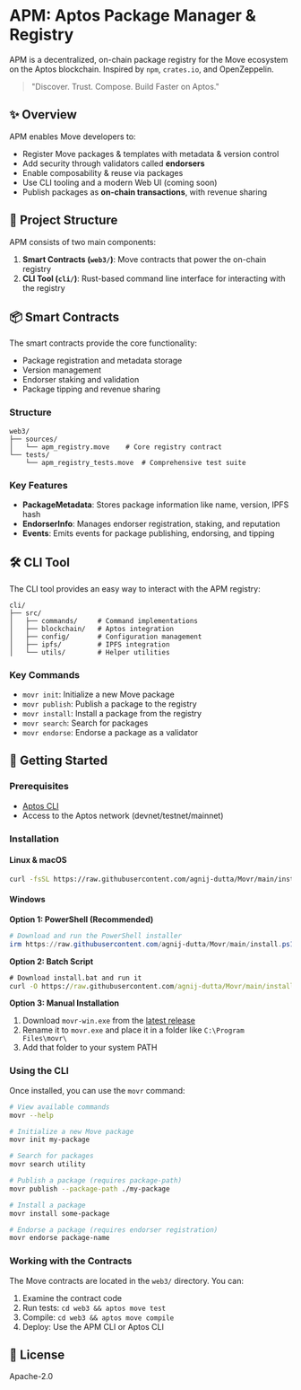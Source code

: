 # APM: Aptos Package Manager & Registry

APM is a decentralized, on-chain package registry for the Move ecosystem on the Aptos blockchain. Inspired by `npm`, `crates.io`, and OpenZeppelin.

> "Discover. Trust. Compose. Build Faster on Aptos."

## ✨ Overview

APM enables Move developers to:

* Register Move packages & templates with metadata & version control
* Add security through validators called **endorsers**
* Enable composability & reuse via packages
* Use CLI tooling and a modern Web UI (coming soon)
* Publish packages as **on-chain transactions**, with revenue sharing

## 🔧 Project Structure

APM consists of two main components:

1. **Smart Contracts (`web3/`)**: Move contracts that power the on-chain registry
2. **CLI Tool (`cli/`)**: Rust-based command line interface for interacting with the registry

## 📦 Smart Contracts

The smart contracts provide the core functionality:

- Package registration and metadata storage
- Version management
- Endorser staking and validation
- Package tipping and revenue sharing

### Structure

```
web3/
├── sources/
│   └── apm_registry.move    # Core registry contract
└── tests/                  
    └── apm_registry_tests.move  # Comprehensive test suite
```

### Key Features

- **PackageMetadata**: Stores package information like name, version, IPFS hash
- **EndorserInfo**: Manages endorser registration, staking, and reputation
- **Events**: Emits events for package publishing, endorsing, and tipping

## 🛠️ CLI Tool

The CLI tool provides an easy way to interact with the APM registry:

```
cli/
├── src/
│   ├── commands/     # Command implementations
│   ├── blockchain/   # Aptos integration
│   ├── config/       # Configuration management
│   ├── ipfs/         # IPFS integration
│   └── utils/        # Helper utilities
```

### Key Commands

- `movr init`: Initialize a new Move package
- `movr publish`: Publish a package to the registry
- `movr install`: Install a package from the registry
- `movr search`: Search for packages
- `movr endorse`: Endorse a package as a validator

## 🚀 Getting Started

### Prerequisites

- [Aptos CLI](https://aptos.dev/cli-tools/aptos-cli-tool/install-aptos-cli)
- Access to the Aptos network (devnet/testnet/mainnet)

### Installation

#### Linux & macOS
```bash
curl -fsSL https://raw.githubusercontent.com/agnij-dutta/Movr/main/install.sh | sh
```

#### Windows

**Option 1: PowerShell (Recommended)**
```powershell
# Download and run the PowerShell installer
irm https://raw.githubusercontent.com/agnij-dutta/Movr/main/install.ps1 | iex
```

**Option 2: Batch Script**
```cmd
# Download install.bat and run it
curl -O https://raw.githubusercontent.com/agnij-dutta/Movr/main/install.bat && install.bat
```

**Option 3: Manual Installation**
1. Download `movr-win.exe` from the [latest release](https://github.com/agnij-dutta/Movr/releases/latest)
2. Rename it to `movr.exe` and place it in a folder like `C:\Program Files\movr\`
3. Add that folder to your system PATH

### Using the CLI

Once installed, you can use the `movr` command:

```bash
# View available commands
movr --help

# Initialize a new Move package
movr init my-package

# Search for packages
movr search utility

# Publish a package (requires package-path)
movr publish --package-path ./my-package

# Install a package
movr install some-package

# Endorse a package (requires endorser registration)
movr endorse package-name
```

### Working with the Contracts

The Move contracts are located in the `web3/` directory. You can:

1. Examine the contract code
2. Run tests: `cd web3 && aptos move test`
3. Compile: `cd web3 && aptos move compile`
4. Deploy: Use the APM CLI or Aptos CLI

## 📜 License

Apache-2.0 